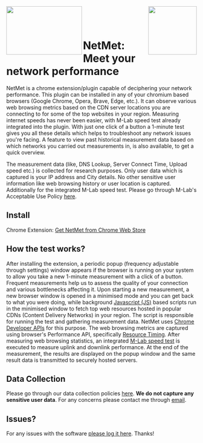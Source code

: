 
<img align="left" width="200" height="128" src="https://github.com/boserohan91/netmet/assets/58094973/7f1e1492-f1e2-4a7a-803c-2b2bff979759">
<img align="right" width="128" height="128" src="https://github.com/boserohan91/netmet/assets/58094973/c720b8b0-f8b1-4d39-9bb4-7c2f3c84d5fc">



<br/><br/>


# NetMet: Meet your network performance


NetMet is a chrome extension/plugin capable of deciphering your network performance. This plugin can be installed in any of your chromium based browsers (Google Chrome, Opera, Brave, Edge, etc.). It can observe various web browsing metrics based on the CDN server locations you are connecting to for some of the top websites in your region. Measuring internet speeds has never been easier, with M-Lab speed test already integrated into the plugin. With just one click of a button a 1-minute test gives you all these details which helps to troubleshoot any network issues you're facing. A feature to view past historical measurement data based on which networks you carried out measurements in, is also available, to get a quick overview.

The measurement data (like, DNS Lookup, Server Connect Time, Upload speed etc.) is collected for research purposes. Only user data which is captured is your IP address and City details. No other sensitive user information like web browsing history or user location is captured.
Additionally for the integrated M-Lab speed test. Please go through M-Lab's Acceptable Use Policy [here](https://d3f2vqxgk3exj.cloudfront.net/aup/).

## Install 

Chrome Extension: [Get NetMet from Chrome Web Store](https://chromewebstore.google.com/detail/netmet-meet-your-network/oaljpapbocgcgdmpbigllilolfgebhnl)

## How the test works?

After installing the extension, a periodic popup (frequency adjustable through settings) window appears if the browser is running on your system to allow you take a new 1-minute measurement with a click of a button. Frequent measurements help us to assess the quality of your connection and various bottlenecks affecting it. 
Upon starting a new measurement, a new browser window is opened in a minimised mode and you can get back to what you were doing, while background [Javascript (JS)](https://developer.mozilla.org/en-US/docs/Web/JavaScript#) based scripts run in the minimised window to fetch top web resources hosted in popular CDNs (Content Delivery Networks) in your region. The script is responsible for running the test and gathering measurement data. NetMet uses [Chrome Developer APIs](https://developer.chrome.com/docs/extensions/reference/api) for this purpose. The web browsing metrics are captured using browser's Performance API, specifically [Resource Timing](https://developer.mozilla.org/en-US/docs/Web/API/Performance_API/Resource_timing). After measuring web browsing statistics, an integrated [M-Lab speed test](https://speed.measurementlab.net/#/) is executed to measure uplink and downlink performance. At the end of the measurement, the results are displayed on the popup window and the same result data is transmitted to securely hosted servers.

## Data Collection
Please go through our data collection policies [here](https://github.com/boserohan91/netmet/blob/main/netmet-privacy-policy.md). **We do not capture any sensitive user data**. For any concerns please contact me through [email](mailto:rohan.bose@tum.de).

## Issues?

For any issues with the software [please log it here](https://github.com/boserohan91/netmet/issues). Thanks!
